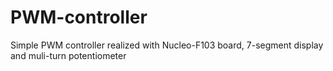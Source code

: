 # PWM-controller
Simple PWM controller realized with Nucleo-F103 board, 7-segment display and muli-turn potentiometer
